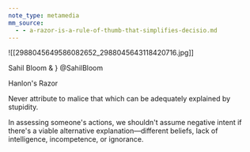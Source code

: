 ```yaml
---
note_type: metamedia
mm_source:
  - - a-razor-is-a-rule-of-thumb-that-simplifies-decisio.md
---
```


![[2988045649586082652_2988045643118420716.jpg]]

Sahil Bloom &
}  @SahilBloom

Hanlon's Razor

Never attribute to malice that which can be
adequately explained by stupidity.

In assessing someone's actions, we shouldn't
assume negative intent if there's a viable
alternative explanation—different beliefs, lack
of intelligence, incompetence, or ignorance.

